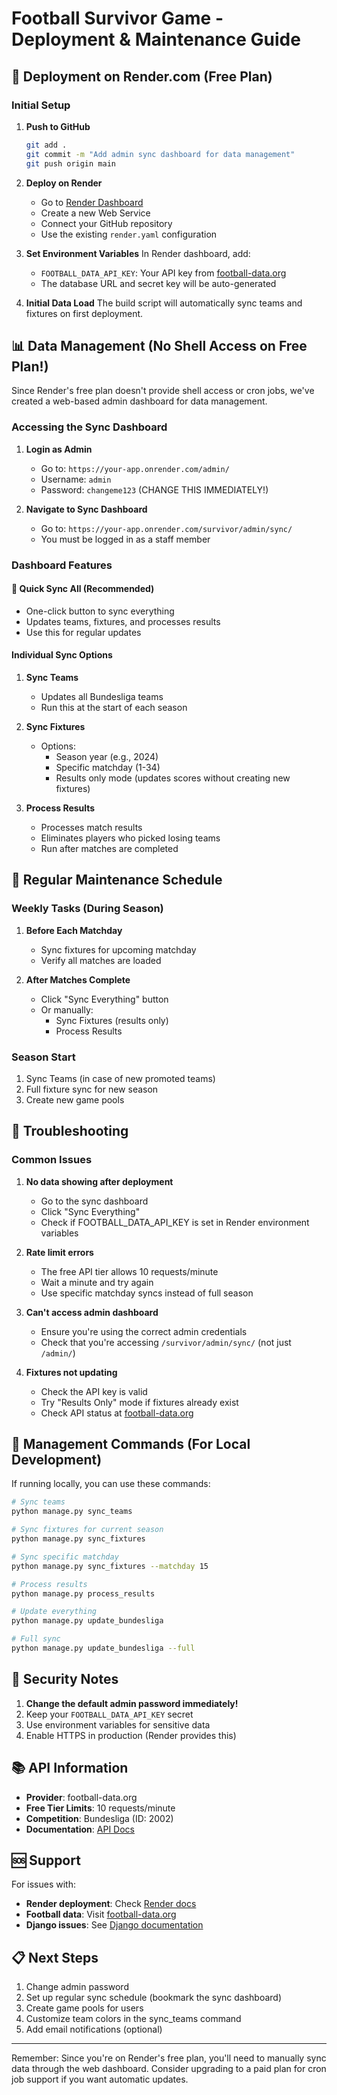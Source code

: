 # Football Survivor Game - Deployment & Maintenance Guide

## 🚀 Deployment on Render.com (Free Plan)

### Initial Setup

1. **Push to GitHub**
   ```bash
   git add .
   git commit -m "Add admin sync dashboard for data management"
   git push origin main
   ```

2. **Deploy on Render**
   - Go to [Render Dashboard](https://dashboard.render.com/)
   - Create a new Web Service
   - Connect your GitHub repository
   - Use the existing `render.yaml` configuration

3. **Set Environment Variables**
   In Render dashboard, add:
   - `FOOTBALL_DATA_API_KEY`: Your API key from [football-data.org](https://www.football-data.org/)
   - The database URL and secret key will be auto-generated

4. **Initial Data Load**
   The build script will automatically sync teams and fixtures on first deployment.

## 📊 Data Management (No Shell Access on Free Plan!)

Since Render's free plan doesn't provide shell access or cron jobs, we've created a web-based admin dashboard for data management.

### Accessing the Sync Dashboard

1. **Login as Admin**
   - Go to: `https://your-app.onrender.com/admin/`
   - Username: `admin`
   - Password: `changeme123` (CHANGE THIS IMMEDIATELY!)

2. **Navigate to Sync Dashboard**
   - Go to: `https://your-app.onrender.com/survivor/admin/sync/`
   - You must be logged in as a staff member

### Dashboard Features

#### 🔄 Quick Sync All (Recommended)
- One-click button to sync everything
- Updates teams, fixtures, and processes results
- Use this for regular updates

#### Individual Sync Options

1. **Sync Teams**
   - Updates all Bundesliga teams
   - Run this at the start of each season

2. **Sync Fixtures**
   - Options:
     - Season year (e.g., 2024)
     - Specific matchday (1-34)
     - Results only mode (updates scores without creating new fixtures)

3. **Process Results**
   - Processes match results
   - Eliminates players who picked losing teams
   - Run after matches are completed

## 🔧 Regular Maintenance Schedule

### Weekly Tasks (During Season)
1. **Before Each Matchday**
   - Sync fixtures for upcoming matchday
   - Verify all matches are loaded

2. **After Matches Complete**
   - Click "Sync Everything" button
   - Or manually:
     - Sync Fixtures (results only)
     - Process Results

### Season Start
1. Sync Teams (in case of new promoted teams)
2. Full fixture sync for new season
3. Create new game pools

## 🐛 Troubleshooting

### Common Issues

1. **No data showing after deployment**
   - Go to the sync dashboard
   - Click "Sync Everything"
   - Check if FOOTBALL_DATA_API_KEY is set in Render environment variables

2. **Rate limit errors**
   - The free API tier allows 10 requests/minute
   - Wait a minute and try again
   - Use specific matchday syncs instead of full season

3. **Can't access admin dashboard**
   - Ensure you're using the correct admin credentials
   - Check that you're accessing `/survivor/admin/sync/` (not just `/admin/`)

4. **Fixtures not updating**
   - Check the API key is valid
   - Try "Results Only" mode if fixtures already exist
   - Check API status at [football-data.org](https://www.football-data.org/)

## 📝 Management Commands (For Local Development)

If running locally, you can use these commands:

```bash
# Sync teams
python manage.py sync_teams

# Sync fixtures for current season
python manage.py sync_fixtures

# Sync specific matchday
python manage.py sync_fixtures --matchday 15

# Process results
python manage.py process_results

# Update everything
python manage.py update_bundesliga

# Full sync
python manage.py update_bundesliga --full
```

## 🔐 Security Notes

1. **Change the default admin password immediately!**
2. Keep your `FOOTBALL_DATA_API_KEY` secret
3. Use environment variables for sensitive data
4. Enable HTTPS in production (Render provides this)

## 📚 API Information

- **Provider**: football-data.org
- **Free Tier Limits**: 10 requests/minute
- **Competition**: Bundesliga (ID: 2002)
- **Documentation**: [API Docs](https://docs.football-data.org/)

## 🆘 Support

For issues with:
- **Render deployment**: Check [Render docs](https://render.com/docs)
- **Football data**: Visit [football-data.org](https://www.football-data.org/)
- **Django issues**: See [Django documentation](https://docs.djangoproject.com/)

## 📋 Next Steps

1. Change admin password
2. Set up regular sync schedule (bookmark the sync dashboard)
3. Create game pools for users
4. Customize team colors in the sync_teams command
5. Add email notifications (optional)

---

Remember: Since you're on Render's free plan, you'll need to manually sync data through the web dashboard. Consider upgrading to a paid plan for cron job support if you want automatic updates.
